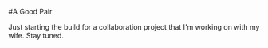 #A Good Pair

Just starting the build for a collaboration project that I'm working on with my wife. Stay tuned.
